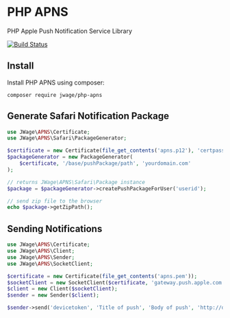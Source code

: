 PHP APNS
========

PHP Apple Push Notification Service Library

[![Build Status](https://secure.travis-ci.org/jwage/php-apns.png?branch=master)](http://travis-ci.org/jwage/php-apns)

## Install

Install PHP APNS using composer:

    composer require jwage/php-apns

## Generate Safari Notification Package

```php
use JWage\APNS\Certificate;
use JWage\APNS\Safari\PackageGenerator;

$certificate = new Certificate(file_get_contents('apns.p12'), 'certpassword');
$packageGenerator = new PackageGenerator(
    $certificate, '/base/pushPackage/path', 'yourdomain.com'
);

// returns JWage\APNS\Safari\Package instance
$package = $packageGenerator->createPushPackageForUser('userid');

// send zip file to the browser
echo $package->getZipPath();
```

## Sending Notifications

```php
use JWage\APNS\Certificate;
use JWage\APNS\Client;
use JWage\APNS\Sender;
use JWage\APNS\SocketClient;

$certificate = new Certificate(file_get_contents('apns.pem'));
$socketClient = new SocketClient($certificate, 'gateway.push.apple.com', 2195);
$client = new Client($socketClient);
$sender = new Sender($client);

$sender->send('devicetoken', 'Title of push', 'Body of push', 'http://deeplink.com');
```
